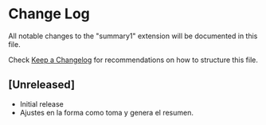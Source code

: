 # Change Log

All notable changes to the "summary1" extension will be documented in this file.

Check [Keep a Changelog](http://keepachangelog.com/) for recommendations on how to structure this file.

## [Unreleased]

- Initial release
- Ajustes en la forma como toma y genera el resumen.